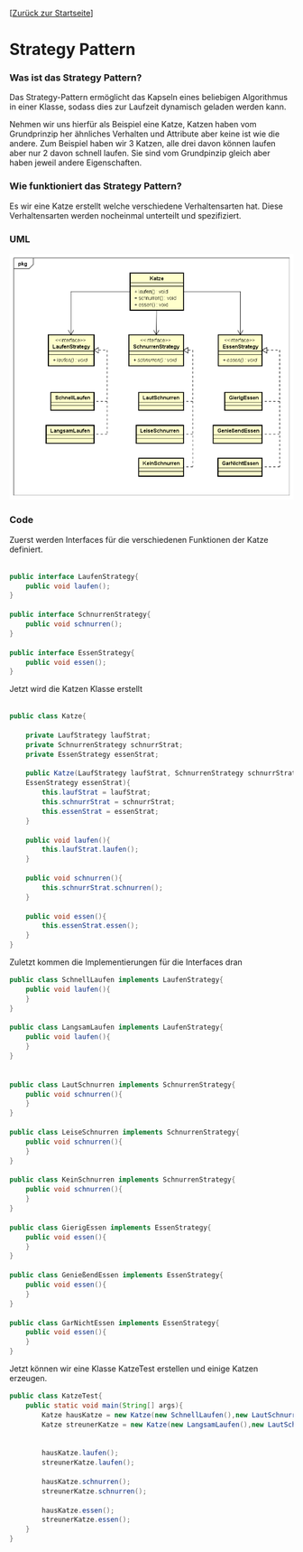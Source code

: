 [[Zurück zur Startseite](../)]

# Strategy Pattern

### Was ist das Strategy Pattern?

Das Strategy-Pattern ermöglicht das Kapseln eines beliebigen Algorithmus
in einer Klasse, sodass dies zur Laufzeit dynamisch geladen werden
kann.

Nehmen wir uns hierfür als Beispiel eine Katze, Katzen haben vom
Grundprinzip her ähnliches Verhalten und Attribute aber keine ist wie
die andere. Zum Beispiel haben wir 3 Katzen, alle drei davon können laufen
aber nur 2 davon schnell laufen. Sie sind vom Grundpinzip gleich aber
haben jeweil andere Eigenschaften.

### Wie funktioniert das Strategy Pattern?
Es wir eine Katze erstellt welche verschiedene Verhaltensarten hat.
Diese Verhaltensarten werden nocheinmal unterteilt und spezifiziert.

### UML
![Strategy UML-Diagramm](StrategyPattern.png "Strategy")

### Code
Zuerst werden Interfaces für die verschiedenen Funktionen der Katze definiert.

```java

public interface LaufenStrategy{
	public void laufen();
}

public interface SchnurrenStrategy{
	public void schnurren();
}

public interface EssenStrategy{
	public void essen();
}
```

Jetzt wird die Katzen Klasse erstellt

```java

public class Katze{

	private LaufStrategy laufStrat;
	private SchnurrenStrategy schnurrStrat;
	private EssenStrategy essenStrat;

	public Katze(LaufStrategy laufStrat, SchnurrenStrategy schnurrStrat,
	EssenStrategy essenStrat){
		this.laufStrat = laufStrat;
		this.schnurrStrat = schnurrStrat;
		this.essenStrat = essenStrat;
	}

	public void laufen(){
		this.laufStrat.laufen();
	}

	public void schnurren(){
		this.schnurrStrat.schnurren();
	}

	public void essen(){
		this.essenStrat.essen();
	}
}
```

Zuletzt kommen die Implementierungen für die Interfaces dran


```java
public class SchnellLaufen implements LaufenStrategy{
	public void laufen(){
	}
}

public class LangsamLaufen implements LaufenStrategy{
	public void laufen(){
	}
}


public class LautSchnurren implements SchnurrenStrategy{
	public void schnurren(){
	}
}

public class LeiseSchnurren implements SchnurrenStrategy{
	public void schnurren(){
	}
}

public class KeinSchnurren implements SchnurrenStrategy{
	public void schnurren(){
	}
}

public class GierigEssen implements EssenStrategy{
	public void essen(){
	}
}

public class GenießendEssen implements EssenStrategy{
	public void essen(){
	}
}

public class GarNichtEssen implements EssenStrategy{
	public void essen(){
	}
}
```

Jetzt können wir eine Klasse KatzeTest erstellen und einige Katzen erzeugen.

```java
public class KatzeTest{
	public static void main(String[] args){
		Katze hausKatze = new Katze(new SchnellLaufen(),new LautSchnurren(), new GenießendEssen());
		Katze streunerKatze = new Katze(new LangsamLaufen(),new LautSchnurren(), new GierigEssen());


		hausKatze.laufen();
		streunerKatze.laufen();

		hausKatze.schnurren();
		streunerKatze.schnurren();

		hausKatze.essen();
		streunerKatze.essen();
	}
}
```